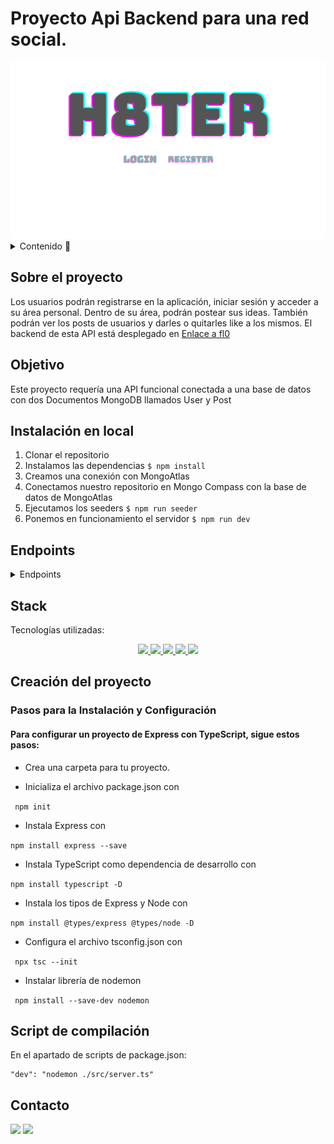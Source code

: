 # Proyecto Api Backend para una red social.

<img src="./assets/h8ter.png" alt="">

<details>
  <summary>Contenido 📝</summary>
  <ol>
    <li><a href="#sobre-el-proyecto">Sobre el proyecto</a></li>
    <li><a href="#objetivo">Objetivo</a></li>
    <li><a href="#instalación-en-local">Instalación</a></li>
    <li><a href="#endpoints">Endpoints</a></li>
    <li><a href="#stack">Stack</a></li>
    <li><a href="#creación-del-proyecto">Creación del proyecto</a></li>
    <li><a href="#contacto">Contacto</a></li>

  </ol>
</details>

## Sobre el proyecto

Los usuarios podrán registrarse en la aplicación, iniciar sesión y acceder a su área
personal. Dentro de su área, podrán postear sus ideas. También podrán ver los posts de usuarios y darles o quitarles like a los mismos.
El backend de esta API está desplegado en [Enlace a fl0](https://rrss-dev-fkcm.2.ie-1.fl0.io/hello)

## Objetivo

Este proyecto requería una API funcional conectada a una base de datos con dos Documentos MongoDB llamados User y Post


## Instalación en local

1. Clonar el repositorio
2. Instalamos las dependencias `$ npm install`
3. Creamos una conexión con MongoAtlas
3. Conectamos nuestro repositorio en Mongo Compass con la base de datos de MongoAtlas
4. Ejecutamos los seeders `$ npm run seeder`
5. Ponemos en funcionamiento el servidor `$ npm run dev`

## Endpoints

<details>
<summary>Endpoints</summary>

- AUTH

  - REGISTER

            POST https://rrss-dev-fkcm.2.ie-1.fl0.io/api/auth/register

    body:

    ```js
        {
            "username": "example",
            "email": "example@gmail.com",
            "password": "princess"
        }
    ```

  - LOGIN

          POST https://rrss-dev-fkcm.2.ie-1.fl0.io/api/auth/login

    body:

    ```js
        {
            "email": "example@gmail.com",
            "password": "princess"
        }
    ```

- USERS

  - GET

            GET https://rrss-dev-fkcm.2.ie-1.fl0.io/api/users

    El usuario tiene que ser super_admin para ver todos los usuarios {"email":"superadmin@superadmin.com", "password":"123456789"}


  - GET BY EMAIL

            GET https://rrss-dev-fkcm.2.ie-1.fl0.io/api/users?email=example@email.com

    El usuario tiene que ser super_admin para ver todos los usuarios y la búsqueda le devolverá el usuario por email

   	 ```js
     	 {
	        "success": true,
	        "message": "User by email",
	        "data": {
		        "_id": "65f31eefc610f2eeb5d2f151",
		        "username": "superadmin",
		        "email": "superadmin@superadmin.com",
		        "role": "super_admin",
		        "createdAt": "2024-03-14T15:59:43.223Z",
		        "updatedAt": "2024-03-15T11:37:10.701Z"
	        }
      	  }
   	 ```
  - GET PROFILE

        GET https://rrss-dev-fkcm.2.ie-1.fl0.io/api/users/profile

    El usuario podrá ver su propio perfil
    
  - UPDATE PROFILE

        PUT https://rrss-dev-fkcm.2.ie-1.fl0.io/api/users/profile

    El usuario podrá modificar su propio perfil, cambiando su nombre de usuario
    
     ```js
        {
        "username":"example2",
        }
    ```
- POSTS

  - GET

            GET https://rrss-dev-fkcm.2.ie-1.fl0.io/api/posts

    Se muestran todos los posts
    

  - CREAR POST

            POST https://rrss-dev-fkcm.2.ie-1.fl0.io/api/posts

    El usuario tiene que estar logado para crear posts

    body:
    ```js
    { "content": "un post asqueroso"  }
    ```

  - GET MY POSTS

            GET https://rrss-dev-fkcm.2.ie-1.fl0.io/api/posts/own

    El usuario puede ver todos sus posts


  - GET SINGLE POST

          GET https://rrss-dev-fkcm.2.ie-1.fl0.io/api/posts/id

    El usuario puede ver un post en concreto

  - UPDATE POST

          PUT https://rrss-dev-fkcm.2.ie-1.fl0.io/api/posts/id

    El usuario puede modificar uno de sus posts

    body:

    ```js
        
      { "content": "un post precioso" }
        
    ```
  - DELETE POST

          PUT https://rrss-dev-fkcm.2.ie-1.fl0.io/api/posts/id

    El usuario puede borrar uno de sus posts

  - GET USER POST

          GET https://rrss-dev-fkcm.2.ie-1.fl0.io/api/posts/user_id

    Trae todos los posts de un usuario   

  - LIKE/DISLIKE POST

          PUT https://rrss-dev-fkcm.2.ie-1.fl0.io/api/posts/like/post_id

    Un usuario puede darle like o quitárselo a un post  

  </details>

## Stack

Tecnologías utilizadas:

<div align="center">
<a href="https://www.mongodb.com/es">
<img src= "https://img.shields.io/badge/MongoDB-%234ea94b.svg?style=for-the-badge&logo=mongodb&logoColor=white"/>
</a>
<a href="https://www.expressjs.com/">
    <img src= "https://img.shields.io/badge/express.js-%23404d59.svg?style=for-the-badge&logo=express&logoColor=%2361DAFB"/>
</a>
<a href="https://nodejs.org/en/">
    <img src= "https://img.shields.io/badge/node.js-026E00?style=for-the-badge&logo=node.js&logoColor=white"/>
</a>
<a href="https://www.typescriptlang.org/">
    <img src= "https://img.shields.io/badge/TypeScript-007ACC?style=for-the-badge&logo=typescript&logoColor=white"/>
</a>
<a href="https://typeorm.io/">
    <img src= "https://img.shields.io/badge/mongoose-234ea94b?style=for-the-badge&logo=typeorm&logoColor=white"
    />
</a>

 </div>

## Creación del proyecto

### Pasos para la Instalación y Configuración

#### Para configurar un proyecto de Express con TypeScript, sigue estos pasos:

- Crea una carpeta para tu proyecto.

- Inicializa el archivo package.json con

` npm init`

- Instala Express con

`npm install express --save`

- Instala TypeScript como dependencia de desarrollo con

`npm install typescript -D`

- Instala los tipos de Express y Node con

`npm install @types/express @types/node -D`

- Configura el archivo tsconfig.json con

` npx tsc --init`

- Instalar librería de nodemon

` npm install --save-dev nodemon`

## Script de compilación

En el apartado de scripts de package.json:

    "dev": "nodemon ./src/server.ts"

## Contacto

<a href = "mailto:aipachecogarcia@gmail.com
"><img src="https://img.shields.io/badge/Gmail-C6362C?style=for-the-badge&logo=gmail&logoColor=white" target="_blank"></a>
<a href="https://www.linkedin.com/in/anapachecogarcia/" target="_blank"><img src="https://img.shields.io/badge/-LinkedIn-%230077B5?style=for-the-badge&logo=linkedin&logoColor=white" target="_blank"></a>

</p>
